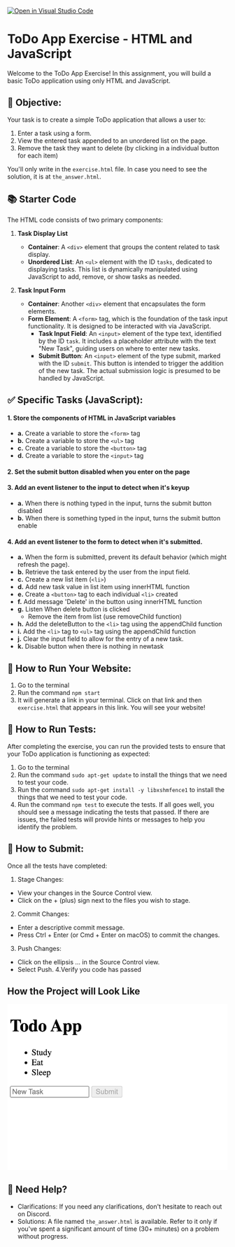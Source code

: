 [![Open in Visual Studio Code](https://classroom.github.com/assets/open-in-vscode-718a45dd9cf7e7f842a935f5ebbe5719a5e09af4491e668f4dbf3b35d5cca122.svg)](https://classroom.github.com/online_ide?assignment_repo_id=14231785&assignment_repo_type=AssignmentRepo)
# ToDo App Exercise - HTML and JavaScript

Welcome to the ToDo App Exercise! In this assignment, you will build a basic ToDo application using only HTML and JavaScript.

## 🎯 Objective:
Your task is to create a simple ToDo application that allows a user to:

1. Enter a task using a form.
2. View the entered task appended to an unordered list on the page.
3. Remove the task they want to delete (by clicking in a individual button for each item)

You'll only write in the `exercise.html` file. 
In case you need to see the solution, it is at `the_answer.html`.

## 📚 Starter Code
The HTML code consists of two primary components:

1. **Task Display List**
   - **Container**: A `<div>` element that groups the content related to task display.
   - **Unordered List**: An `<ul>` element with the ID `tasks`, dedicated to displaying tasks. This list is dynamically manipulated using JavaScript to add, remove, or show tasks as needed.

2. **Task Input Form**
   - **Container**: Another `<div>` element that encapsulates the form elements.
   - **Form Element**: A `<form>` tag, which is the foundation of the task input functionality. It is designed to be interacted with via JavaScript.
     - **Task Input Field**: An `<input>` element of the type text, identified by the ID `task`. It includes a placeholder attribute with the text "New Task", guiding users on where to enter new tasks.
     - **Submit Button**: An `<input>` element of the type submit, marked with the ID `submit`. This button is intended to trigger the addition of the new task. The actual submission logic is presumed to be handled by JavaScript.


## ✅ Specific Tasks (JavaScript):
#### 1. Store the components of HTML in JavaScript variables
   - **a.** Create a variable to store the `<form>` tag
   - **b.** Create a variable to store the `<ul>` tag
   - **c.** Create a variable to store the `<button>` tag
   - **d.** Create a variable to store the `<input>` tag

#### 2. Set the submit button disabled when you enter on the page

#### 3. Add an event listener to the input to detect when it's keyup
   - **a.** When there is nothing typed in the input, turns the submit button disabled
   - **b.** When there is something typed in the input, turns the submit button enable
         
#### 4. Add an event listener to the form to detect when it's submitted.
   - **a.** When the form is submitted, prevent its default behavior (which might refresh the page).
   - **b.** Retrieve the task entered by the user from the input field.
   - **c.** Create a new list item (`<li>`)
   - **d.** Add new task value in list item using innerHTML function
   - **e.** Create a `<button>` tag to each individual `<li>` created
   - **f.** Add message 'Delete' in the button using innerHTML function
   - **g.** Listen When delete button is clicked
       - Remove the item from list (use removeChild function)
   - **h.** Add the deleteButton to the `<li>` tag using the appendChild function
   - **i.** Add the `<li>` tag to `<ul>` tag using the appendChild function
   - **j.** Clear the input field to allow for the entry of a new task.
   - **k.** Disable button when there is nothing in newtask


## 📘 How to Run Your Website:
1. Go to the terminal
2. Run the command `npm start`
3. It will generate a link in your terminal. Click on that link and then `exercise.html` that appears in this link.
   You will see your website!

## 🚀 How to Run Tests:
After completing the exercise, you can run the provided tests to ensure that your ToDo application is functioning as expected:
1. Go to the terminal
2. Run the command `sudo apt-get update` to install the things that we need to test your code.
3. Run the command `sudo apt-get install -y libxshmfence1` to install the things that we need to test your code.
4. Run the command `npm test` to execute the tests.
  If all goes well, you should see a message indicating the tests that passed. If there are issues, the failed tests will provide hints or messages to help you identify the problem.

## 🤔 How to Submit:
Once all the tests have completed:
1. Stage Changes:
  - View your changes in the Source Control view.
  - Click on the + (plus) sign next to the files you wish to stage.
2. Commit Changes:
  - Enter a descriptive commit message.
  - Press Ctrl + Enter (or Cmd + Enter on macOS) to commit the changes.
3. Push Changes:
  - Click on the ellipsis ... in the Source Control view.
  - Select Push.
4.Verify you code has passed

## How the Project will Look Like
![Local Image](project.png)

## 🤔 Need Help?
- Clarifications: If you need any clarifications, don't hesitate to reach out on Discord.
- Solutions: A file named `the_answer.html` is available. Refer to it only if you've spent a significant amount of time (30+ minutes) on a problem without progress.
